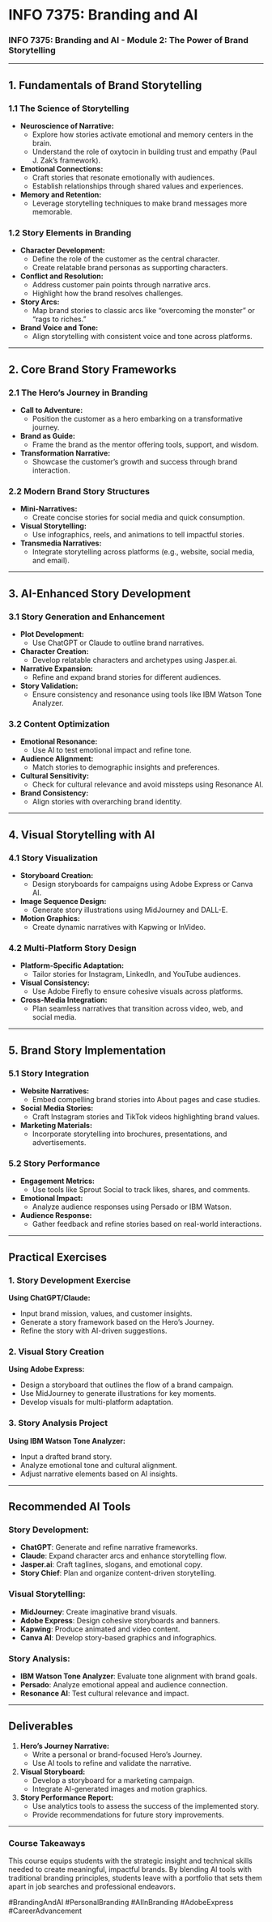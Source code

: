 # INFO 7375: Branding and AI
### **INFO 7375: Branding and AI - Module 2: The Power of Brand Storytelling**

---

## **1. Fundamentals of Brand Storytelling**

### **1.1 The Science of Storytelling**
- **Neuroscience of Narrative:**
  - Explore how stories activate emotional and memory centers in the brain.
  - Understand the role of oxytocin in building trust and empathy (Paul J. Zak’s framework).
- **Emotional Connections:**
  - Craft stories that resonate emotionally with audiences.
  - Establish relationships through shared values and experiences.
- **Memory and Retention:**
  - Leverage storytelling techniques to make brand messages more memorable.

### **1.2 Story Elements in Branding**
- **Character Development:**
  - Define the role of the customer as the central character.
  - Create relatable brand personas as supporting characters.
- **Conflict and Resolution:**
  - Address customer pain points through narrative arcs.
  - Highlight how the brand resolves challenges.
- **Story Arcs:**
  - Map brand stories to classic arcs like “overcoming the monster” or “rags to riches.”
- **Brand Voice and Tone:**
  - Align storytelling with consistent voice and tone across platforms.

---

## **2. Core Brand Story Frameworks**

### **2.1 The Hero’s Journey in Branding**
- **Call to Adventure:**
  - Position the customer as a hero embarking on a transformative journey.
- **Brand as Guide:**
  - Frame the brand as the mentor offering tools, support, and wisdom.
- **Transformation Narrative:**
  - Showcase the customer’s growth and success through brand interaction.

### **2.2 Modern Brand Story Structures**
- **Mini-Narratives:**
  - Create concise stories for social media and quick consumption.
- **Visual Storytelling:**
  - Use infographics, reels, and animations to tell impactful stories.
- **Transmedia Narratives:**
  - Integrate storytelling across platforms (e.g., website, social media, and email).

---

## **3. AI-Enhanced Story Development**

### **3.1 Story Generation and Enhancement**
- **Plot Development:**
  - Use ChatGPT or Claude to outline brand narratives.
- **Character Creation:**
  - Develop relatable characters and archetypes using Jasper.ai.
- **Narrative Expansion:**
  - Refine and expand brand stories for different audiences.
- **Story Validation:**
  - Ensure consistency and resonance using tools like IBM Watson Tone Analyzer.

### **3.2 Content Optimization**
- **Emotional Resonance:**
  - Use AI to test emotional impact and refine tone.
- **Audience Alignment:**
  - Match stories to demographic insights and preferences.
- **Cultural Sensitivity:**
  - Check for cultural relevance and avoid missteps using Resonance AI.
- **Brand Consistency:**
  - Align stories with overarching brand identity.

---

## **4. Visual Storytelling with AI**

### **4.1 Story Visualization**
- **Storyboard Creation:**
  - Design storyboards for campaigns using Adobe Express or Canva AI.
- **Image Sequence Design:**
  - Generate story illustrations using MidJourney and DALL-E.
- **Motion Graphics:**
  - Create dynamic narratives with Kapwing or InVideo.

### **4.2 Multi-Platform Story Design**
- **Platform-Specific Adaptation:**
  - Tailor stories for Instagram, LinkedIn, and YouTube audiences.
- **Visual Consistency:**
  - Use Adobe Firefly to ensure cohesive visuals across platforms.
- **Cross-Media Integration:**
  - Plan seamless narratives that transition across video, web, and social media.

---

## **5. Brand Story Implementation**

### **5.1 Story Integration**
- **Website Narratives:**
  - Embed compelling brand stories into About pages and case studies.
- **Social Media Stories:**
  - Craft Instagram stories and TikTok videos highlighting brand values.
- **Marketing Materials:**
  - Incorporate storytelling into brochures, presentations, and advertisements.

### **5.2 Story Performance**
- **Engagement Metrics:**
  - Use tools like Sprout Social to track likes, shares, and comments.
- **Emotional Impact:**
  - Analyze audience responses using Persado or IBM Watson.
- **Audience Response:**
  - Gather feedback and refine stories based on real-world interactions.

---

## **Practical Exercises**

### **1. Story Development Exercise**
**Using ChatGPT/Claude:**
- Input brand mission, values, and customer insights.
- Generate a story framework based on the Hero’s Journey.
- Refine the story with AI-driven suggestions.

### **2. Visual Story Creation**
**Using Adobe Express:**
- Design a storyboard that outlines the flow of a brand campaign.
- Use MidJourney to generate illustrations for key moments.
- Develop visuals for multi-platform adaptation.

### **3. Story Analysis Project**
**Using IBM Watson Tone Analyzer:**
- Input a drafted brand story.
- Analyze emotional tone and cultural alignment.
- Adjust narrative elements based on AI insights.

---

## **Recommended AI Tools**

### **Story Development:**
- **ChatGPT**: Generate and refine narrative frameworks.
- **Claude**: Expand character arcs and enhance storytelling flow.
- **Jasper.ai**: Craft taglines, slogans, and emotional copy.
- **Story Chief**: Plan and organize content-driven storytelling.

### **Visual Storytelling:**
- **MidJourney**: Create imaginative brand visuals.
- **Adobe Express**: Design cohesive storyboards and banners.
- **Kapwing**: Produce animated and video content.
- **Canva AI**: Develop story-based graphics and infographics.

### **Story Analysis:**
- **IBM Watson Tone Analyzer**: Evaluate tone alignment with brand goals.
- **Persado**: Analyze emotional appeal and audience connection.
- **Resonance AI**: Test cultural relevance and impact.

---

## **Deliverables**

1. **Hero’s Journey Narrative:**
   - Write a personal or brand-focused Hero’s Journey.
   - Use AI tools to refine and validate the narrative.
2. **Visual Storyboard:**
   - Develop a storyboard for a marketing campaign.
   - Integrate AI-generated images and motion graphics.
3. **Story Performance Report:**
   - Use analytics tools to assess the success of the implemented story.
   - Provide recommendations for future story improvements.

---

### **Course Takeaways**
This course equips students with the strategic insight and technical skills needed to create meaningful, impactful brands. By blending AI tools with traditional branding principles, students leave with a portfolio that sets them apart in job searches and professional endeavors.

#BrandingAndAI #PersonalBranding #AIInBranding #AdobeExpress #CareerAdvancement
